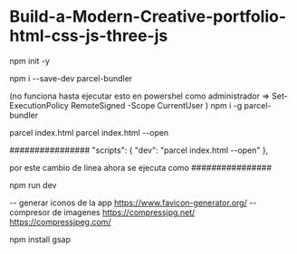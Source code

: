 # Build-a-Modern-Creative-portfolio-html-css-js-three-js

npm init -y

npm i --save-dev parcel-bundler 

(no funciona hasta ejecutar esto en powershel como administrador 
  => Set-ExecutionPolicy RemoteSigned -Scope CurrentUser )
  npm i -g parcel-bundler 

parcel index.html
  parcel index.html --open

################
"scripts": {
  "dev": "parcel index.html --open"
},

por este cambio de linea ahora se ejecuta como
################

npm run dev

-- generar iconos de la app
https://www.favicon-generator.org/
-- compresor de imagenes
https://compressjpg.net/
https://compressjpeg.com/

npm install gsap